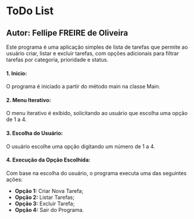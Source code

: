 # ToDo List
## Autor: Fellipe FREIRE de Oliveira

Este programa é uma aplicação simples de lista de tarefas que permite ao usuário criar, listar e excluir tarefas, com opções adicionais para filtrar tarefas por categoria, prioridade e status.

#### 1. Início:

O programa é iniciado a partir do método main na classe Main.

#### 2. Menu Iterativo:

O menu iterativo é exibido, solicitando ao usuário que escolha uma opção de 1 a 4.

#### 3. Escolha do Usuário:

O usuário escolhe uma opção digitando um número de 1 a 4.

#### 4. Execução da Opção Escolhida:

Com base na escolha do usuário, o programa executa uma das seguintes ações:

- **Opção 1:** Criar Nova Tarefa;
- **Opção 2:** Listar Tarefas;
- **Opção 3:** Excluir Tarefa;
- **Opção 4:** Sair do Programa.